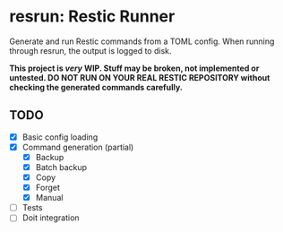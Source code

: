 # resrun: Restic Runner
Generate and run Restic commands from a TOML config. 
When running through resrun, the output is logged to disk.

**This project is *very* WIP. Stuff may be broken, not implemented or untested.
DO NOT RUN ON YOUR REAL RESTIC REPOSITORY without checking the generated commands carefully.**
## TODO
- [x] Basic config loading
- [x] Command generation (partial)
  - [x] Backup
  - [x] Batch backup
  - [x] Copy
  - [x] Forget
  - [x] Manual
- [ ] Tests
- [ ] Doit integration